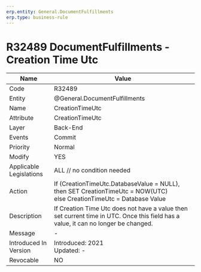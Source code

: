 ```yaml
---
erp.entity: General.DocumentFulfillments
erp.type: business-rule
---
```

# R32489 DocumentFulfillments -Creation Time Utc

| Name | Value |
| ---- | ----- |
| Code | R32489 |
| Entity | @General.DocumentFulfillments |
| Name | CreationTimeUtc |
| Attribute | CreationTimeUtc |
| Layer | Back-End                                        |
| Events | Commit |
| Priority | Normal |
| Modify | YES |
| Applicable Legislations | ALL // no condition needed |
| Action | If (CreationTimeUtc.DatabaseValue = NULL), then SET CreationTimeUtc = NOW(UTC) <br> else CreationTimeUtc = Database Value |
| Description | If Creation Time Utc does not have a value then set current time in UTC. Once this field has a value, it can no longer be changed.|
| Message |-|
| Introduced In Version | Introduced: 2021<br>Updated: - |
| Revocable | NO                                                           |
